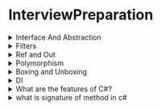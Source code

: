 # InterviewPreparation

<details>
<summary>Interface And Abstraction</summary>

Interface | Abstraction 
------ | ----- 
| **Interface** keyword is used.  | **abstract** keyword is used to define abstract class. |
| Interface is not a class | Abstract is a class. |
| Interface are implemented | Abstract class are inherited. |
| A class can inherit from more than one interface. ex. ```public class AV : IAV1, IAV2, IAV3{} ``` | A class can extend only one abstract class. |
| Allow multiple inheritance.| Abstract classes do not allow multiple inheritance |
| In interfaces, the body is definitely not found. The body is created in the inherited subclass. | Methods in abstract classes can have bodies or are marked abstract and override in the inheriting class. |
| Does not contain the constructor and static members. | Can contain the constructor and static members. |
| All elements in Interface must be implemented in subclass. | In abstract classes, only abstract elements must be overridden in subclasses. Unsigned members do not have to be in subclasses. In this way, code clutter is avoided by keeping only the common features in the subclasses. |
| An interface can not have access modifier, by default all is public. and we define these in implemented class. | All access modifier is accepted.  |

</details>

<details>
<summary>Filters</summary>
 
 - Authorization FIlter
 - Resource Filter
 - Action Filter
 - Result Filter
 - Exception Filter

### A filter can be added to the pipeline at one of three scopes: 
- by action method, 
- by controller class or 
- globally (which be applied to all the controller and actions). 
> We need to register filters in to the MvcOption.Filters collection within ConfigureServices method.

![](https://camo.githubusercontent.com/4711bb74ccf3f761f71bec058afa51a2d7c5aae62b3a7d2ea384b36a04349955/68747470733a2f2f66346e33783663352e737461636b7061746863646e2e636f6d2f61727469636c652f776f726b696e672d776974682d66696c746572732d696e2d6173702d6e65742d636f72652d6d76632f496d616765732f312e706e67)

![](https://camo.githubusercontent.com/cc25260ca6c4b609ad9403e297a7a304b0395e03e3d3e4ca3726f0fc95f8fe17/68747470733a2f2f66346e33783663352e737461636b7061746863646e2e636f6d2f61727469636c652f776f726b696e672d776974682d66696c746572732d696e2d6173702d6e65742d636f72652d6d76632f496d616765732f322e706e67)

### We can apply our filter to the controller class or action method using one of the following, 
- ServiceFilterAttribute
```c#
[ServiceFilter(typeof(ExampleFilterWithDI))]  
public IActionResult Index()  
{  
    return View();  
}
```
- TypeFilterAttribute
    - It is very similar to ServiceFilterAttribute and also implemented from IFilterFactory interface.
    - The "TypeFilterAttribute" can be optionally accept constructor arguments for the type. 
```c#
[TypeFilter(typeof(ExampleFilterAttribute), Arguments = new object[] {"Argument if any" })]  
public IActionResult About()  
{  
    return View();  
}
```
- IFilterFactory implemented on attribute


References: <br>

- [https://www.c-sharpcorner.com/article/working-with-filters-in-asp-net-core-mvc](https://www.c-sharpcorner.com/article/working-with-filters-in-asp-net-core-mvc/)

</details>

<details>
<summary>Ref and Out</summary>

- ref tells the compiler that the object is initialized before entering the function, while out tells the compiler that the object will be initialized inside the function.

- So while ref is two-ways, out is out-only.


| Ref | Out |
| --- | --- |
| The parameter or argument must be initialized first before it is passed to ref. |	It is not compulsory to initialize a parameter or argument before it is passed to an out. |
| It is not required to assign or initialize the value of a parameter (which is passed by ref) before returning to the calling method. | 	A called method is required to assign or initialize a value of a parameter (which is passed to an out) before returning to the calling method. |
| Passing a parameter value by Ref is useful when the called method is also needed to modify the pass parameter. |	Declaring a parameter to an out method is useful when multiple values need to be returned from a function or method. |
| It is not compulsory to initialize a parameter value before using it in a calling method. |	A parameter value must be initialized within the calling method before its use. |
| When we use REF, data can be passed bi-directionally. | When we use OUT data is passed only in a unidirectional way (from the called method to the caller method). |
| Both ref and out are treated differently at run time and they are treated the same at compile time. |

References:
- [https://www.c-sharpcorner.com/UploadFile/ff2f08/ref-vs-out-keywords-in-C-Sharp/](https://www.c-sharpcorner.com/UploadFile/ff2f08/ref-vs-out-keywords-in-C-Sharp/)

</details>

<details>
<summary> Polymorphism </summary>

- Polymorphism means "one name many forms"
- In other words, one object has many forms or has one name with multiple functionalities.

### Types of Polymorphism

_There are two types of polymorphism in C#:_
- Static / Compile Time Polymorphism / Early binding
    - Overloading is the concept in which method names are the same with different parameters. 
    - The method/function has the same name but different signatures in overloading.
```c#
public class TestData
{
    public int Add(int a, int b, int c)
    {
        return a + b + c;
    }
    public int Add(int a, int b)
    {
        return a + b;
    }
}
```
- Dynamic / Runtime Polymorphism / late binding
    - When overriding a method, you change the behavior of the method for the derived class.


![](https://camo.githubusercontent.com/40913eb9b10c9753e24d704451994e1b0887620b59c525eabc7c90639a84c867/68747470733a2f2f66346e33783663352e737461636b7061746863646e2e636f6d2f55706c6f616446696c652f6666326630382f756e6465727374616e64696e672d706f6c796d6f72706869736d2d696e2d432d53686172702f496d616765732f706c6f796d6f72706869736d2e6a7067)


### Other points about polymorphism:

    Method Overriding differs from shadowing.
    Using the "new" keyword, we can hide the base class member."
    We can prevent a derived class from overriding virtual members.
    We can access a base class virtual member from the derived class

***In C#, by default, all the members of a class are sealed and cannot be redefined in the derived class. Use the virtual keyword with a member of the base class to make it overridable, and use the override keyword in the derived class to indicate that this member of the base class is being redefined in the derived class***

### Rules for Overriding:

    A method, property, indexer, or event can be overridden in the derived class.
    Static methods cannot be overridden.
    Must use virtual keyword in the base class methods to indicate that the methods can be overridden.
    Must use the override keyword in the derived class to override the base class method.


References:
- [https://www.c-sharpcorner.com/UploadFile/ff2f08/understanding-polymorphism-in-C-Sharp/](https://www.c-sharpcorner.com/UploadFile/ff2f08/understanding-polymorphism-in-C-Sharp/)
- [https://www.tutorialsteacher.com/csharp/method-overriding](https://www.tutorialsteacher.com/csharp/method-overriding)
</details>

<details>
<summary>Boxing and Unboxing</summary>

- Boxing
    - The conversion of value type to reference type is known as boxing.
![](https://camo.githubusercontent.com/c9821116564e899b1028d1a2877dd3247c1d98abf5c497b79c61a8f939958f42/68747470733a2f2f7777772e7475746f7269616c73746561636865722e636f6d2f436f6e74656e742f696d616765732f61727469636c65732f6373686172702f626f78696e672e504e47)

- Unboxing
    - The conversion of reference type to value is known as unboxing.
![](https://camo.githubusercontent.com/cfe6e987e2db984639001d98acc69faeda0a4d8626d8abdf3dd54f4fdaad6cc1/68747470733a2f2f7777772e7475746f7269616c73746561636865722e636f6d2f436f6e74656e742f696d616765732f61727469636c65732f6373686172702f756e626f78696e672e504e47)

References:
- [https://www.tutorialsteacher.com/articles/boxing-unboxing-in-csharp](https://www.tutorialsteacher.com/articles/boxing-unboxing-in-csharp)

</details>

<details>
<summary>DI</summary>

- It is a design pattern that allows objects to depend on other objects, called dependencies, without creating them directly.
- It is a software design pattern which enables the development of loosely coupled code. Through DI, you can decrease tight coupling between software components. It is also known as Inversion-of-Control.

### There are three types of DIs:
    Constructor Injection
    Setter Injection
    Method Injection

### There are 3 types of lifetimes supported by ASP.NET Core for the dependency injection,
- Transient Service
    - New instance transient service is created whenever the service is requested.
- Scoped Service
    - Created once per scope; i.e., web request.or any unit of work.
- Singleton Service
    - Singleton service is only created when it is called for the first time. In the next subsequent requests, the same instance is provided. 

---
References
- [https://stackify.com/dependency-injection-c-sharp/](https://stackify.com/dependency-injection-c-sharp/)

</details>

<details>
<summary>What are the features of C#?</summary>

1. Object-Oriented Programming
```
C# is an object-oriented programming (OOP) language. It supports features such as classes, objects, encapsulation, inheritance, and polymorphism.
```

2. Type Safety
```
It is a type-safe language, which means that it enforces type checking at compile time to ensure that variables are used only in the ways intended by the programmer. Example:-
```
```C#
int x = 10;   // declaring an integer variable and initializing it with value 10
string str = "Hello, World!";   // declaring a string variable and initializing it with a string value

// We cannot assign a string value to an integer variable:
x = str;   // This will result in a compilation error

// Similarly, we cannot call a method on a variable that doesn't support it:
int y = 5;
y.ToUpper();   // This will result in a compilation error since ToUpper() method 
```

3. Garbage Collection
```
C# includes automatic garbage collection, which automatically frees up memory that is no longer being used by the program.
```

4. Cross-Platform Support
``` 
C# can be used to develop applications for a wide range of platforms, including Windows, macOS, Linux, and mobile devices.
```

5. Language Interoperability 
```
C# can interoperate with other programming languages, including C, C++, and Visual Basic.
```

6. LINQ
```
Language Integrated Query (LINQ) is a powerful feature in C# that allows developers to query and manipulate data from different data sources using a uniform syntax.
```

7. Asynchronous Programming
```
C# includes support for asynchronous programming, which allows developers to write code that can execute concurrently without blocking the main thread.
```

<details>
<summary>What is Asynchronous and synchronous with example in c#</summary>

- Synchronous refers to an operation that blocks the execution of the program until the operation completes

- Asynchronous, on the other hand, refers to an operation that does not block the execution of the program but instead executes in the background, allowing the program to continue executing other operations.

### Here's an example of synchronous code in C#:
```c#
public static void Main()
{
    Console.WriteLine("Starting synchronous operation...");
    string result = GetDataFromWeb(); // This method blocks the execution until it gets the data
    Console.WriteLine("Synchronous operation completed with result: " + result);
}

public static string GetDataFromWeb()
{
    // This method makes a web request to get some data
    WebClient client = new WebClient();
    string result = client.DownloadString("http://example.com");
    return result;
}

```
> In the above code, the `Main` method makes a call to the `GetDataFromWeb` method, which makes a web request to retrieve some data. Since this operation is synchronous, the execution of the program is blocked until the web request completes and returns the data. Only then does the program continue to execute the next line of code.

### Here's an example of asynchronous code in C#:
```c#
public static async Task Main()
{
    Console.WriteLine("Starting asynchronous operation...");
    Task<string> resultTask = GetDataFromWebAsync(); // This method executes in the background
    Console.WriteLine("Asynchronous operation started, program continues executing other operations...");

    // Do some other work here while the GetDataFromWebAsync() method is executing in the background

    string result = await resultTask; // This line blocks until the GetDataFromWebAsync() method completes and returns the data
    Console.WriteLine("Asynchronous operation completed with result: " + result);
}

public static async Task<string> GetDataFromWebAsync()
{
    // This method makes an asynchronous web request to get some data
    HttpClient client = new HttpClient();
    string result = await client.GetStringAsync("http://example.com");
    return result;
}
```
> In the above code, the `Main` method makes a call to the `GetDataFromWebAsync` method, which makes an asynchronous web request to retrieve some data. Since this operation is asynchronous, the execution of the program is not blocked and the program continues executing other operations while the web request is being made in the background. The program then waits for the result of the asynchronous operation using the `await` keyword, which does not block the execution of the program but instead waits for the result to become available before continuing to execute the next line of code.

</details>


8. Exception Handling
```
C# includes robust exception handling capabilities that allow developers to handle and recover from runtime errors in a structured manner.
```

9. Delegates and Events
```
C# supports the use of delegates and events, which are used for implementing callback functions and event-driven programming.
```

<details>
<summary>Click here for more</summary>

- A `delegate` is a type that represents a reference to a method with a particular parameter list and return type
```c#
public delegate int BinaryOperation(int x, int y);

public class Calculator
{
    public int Add(int x, int y)
    {
        return x + y;
    }

    public int Subtract(int x, int y)
    {
        return x - y;
    }
}

public static void Main()
{
    Calculator calculator = new Calculator();

    BinaryOperation operation = new BinaryOperation(calculator.Add);

    int result = operation(5, 3); // result = 8

    operation = new BinaryOperation(calculator.Subtract);

    result = operation(5, 3); // result = 2
}

```

- An `event` is a construct built on top of delegates that allows objects to be notified when an event occurs.
```c#
public class Button
{
    public event EventHandler Clicked;

    public void Click()
    {
        if (Clicked != null)
        {
            Clicked(this, EventArgs.Empty);
        }
    }
}

public static void Main()
{
    Button button = new Button();

    button.Clicked += OnButtonClicked;

    button.Click();
}

public static void OnButtonClicked(object sender, EventArgs e)
{
    Console.WriteLine("Button clicked!");
}

```

</details></br>

10. Security Features
```
C# includes security features such as code access security, which helps protect against malicious code execution, and cryptography, which allows for secure communication and data storage.
```

</details>

<details>
<summary>what is signature of method in c#</summary>

- The signature of a method in C# consists of its name and the types of its parameters. The return type of the method is not considered part of its signature.

</details>

